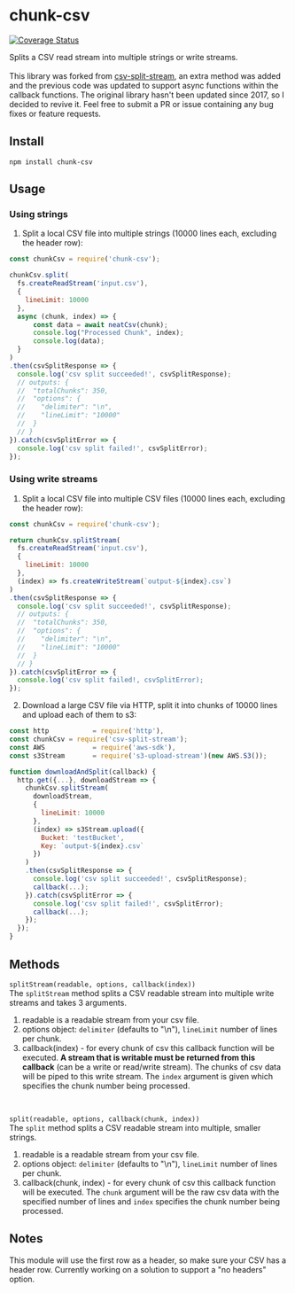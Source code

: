 # chunk-csv
[![Coverage Status](https://coveralls.io/repos/github/mgrist/chunk-csv/badge.svg?branch=master)](https://coveralls.io/github/mgrist/chunk-csv?branch=master)

Splits a CSV read stream into multiple strings or write streams. <br><br>
This library was forked from [csv-split-stream](https://github.com/alex-murashkin/csv-split-stream), an extra method was added and the previous code was updated to support async functions within the callback functions. The original library hasn't been updated since 2017, so I decided to revive it. Feel free to submit a PR or issue containing any bug fixes or feature requests.

## Install

`npm install chunk-csv`

## Usage
 ### Using strings
  1. Split a local CSV file into multiple strings (10000 lines each, excluding the header row):

  ```javascript
  const chunkCsv = require('chunk-csv');

  chunkCsv.split(
    fs.createReadStream('input.csv'),
    {
      lineLimit: 10000
    },
    async (chunk, index) => {
        const data = await neatCsv(chunk);
        console.log("Processed Chunk", index);
        console.log(data);
    }
  )
  .then(csvSplitResponse => {
    console.log('csv split succeeded!', csvSplitResponse);
    // outputs: {
    //  "totalChunks": 350,
    //  "options": {
    //    "delimiter": "\n",
    //    "lineLimit": "10000"
    //  }
    // }
  }).catch(csvSplitError => {
    console.log('csv split failed!', csvSplitError);
  });
  ```
  
### Using write streams
1. Split a local CSV file into multiple CSV files (10000 lines each, excluding the header row):

  ```javascript
  const chunkCsv = require('chunk-csv');

  return chunkCsv.splitStream(
    fs.createReadStream('input.csv'),
    {
      lineLimit: 10000
    },
    (index) => fs.createWriteStream(`output-${index}.csv`)
  )
  .then(csvSplitResponse => {
    console.log('csv split succeeded!', csvSplitResponse);
    // outputs: {
    //  "totalChunks": 350,
    //  "options": {
    //    "delimiter": "\n",
    //    "lineLimit": "10000"
    //  }
    // }
  }).catch(csvSplitError => {
    console.log('csv split failed!, csvSplitError);
  });
  ```

2. Download a large CSV file via HTTP, split it into chunks of 10000 lines and upload each of them to s3:

  ```javascript
  const http           = require('http'),
  const chunkCsv = require('csv-split-stream');
  const AWS            = require('aws-sdk'),
  const s3Stream       = require('s3-upload-stream')(new AWS.S3());

  function downloadAndSplit(callback) {
    http.get({...}, downloadStream => {
      chunkCsv.splitStream(
        downloadStream,
        {
          lineLimit: 10000
        },
        (index) => s3Stream.upload({
          Bucket: 'testBucket',
          Key: `output-${index}.csv`
        })
      )
      .then(csvSplitResponse => {
        console.log('csv split succeeded!', csvSplitResponse);
        callback(...);
      }).catch(csvSplitError => {
        console.log('csv split failed!', csvSplitError);
        callback(...);
      });
    });    
  }
  ```
  ## Methods
 `splitStream(readable, options, callback(index))`<br>
 The `splitStream` method splits a CSV readable stream into multiple write streams and takes 3 arguments.
 1. readable is a readable stream from your csv file.
 2. options object:
     `delimiter` (defaults to "\n"), `lineLimit` number of lines per chunk.
 3. callback(index) - for every chunk of csv this callback function will be executed. **A stream that is writable must be returned from this callback** (can be a write or read/write stream). The chunks of csv data will be piped to this write stream. The `index` argument is given which specifies the chunk number being processed.
 <br>
 
 `split(readable, options, callback(chunk, index))` <br>
 The `split` method splits a CSV readable stream into multiple, smaller strings.
 1. readable is a readable stream from your csv file.
 2. options object:
     `delimiter` (defaults to "\n"), `lineLimit` number of lines per chunk.
 3. callback(chunk, index) - for every chunk of csv this callback function will be executed. The `chunk` argument will be the raw csv data with the specified number of lines and `index` specifies the chunk number being processed.
 
 ## Notes
 This module will use the first row as a header, so make sure your CSV has a header row. Currently working on a solution to support a "no headers" option.
